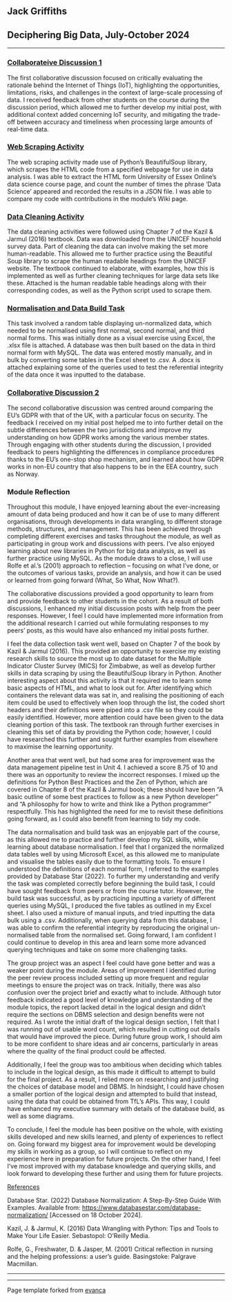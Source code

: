 ## Jack Griffiths     
## Deciphering Big Data, July-October 2024

---

### [Collaborateive Discussion 1](Discussion-Summary-1.pdf)
The first collaborative discussion focused on critically evaluating the rationale behind the Internet of Things (IoT), highlighting the opportunities, limitations, risks, and challenges in the context of large-scale processing of data. I received feedback from other students on the course during the discussion period, which allowed me to further develop my initial post, with additional context added concerning IoT security, and mitigating the trade-off between accuracy and timeliness when processing large amounts of real-time data.

### [Web Scraping Activity](Web-Scraping.md)
The web scraping activity made use of Python’s BeautifulSoup library, which scrapes the HTML code from a specified webpage for use in data analysis. I was able to extract the HTML form University of Essex Online’s data science course page, and count the number of times the phrase ‘Data Science’ appeared and recorded the results in a JSON file. I was able to compare my code with contributions in the module’s Wiki page.

### [Data Cleaning Activity](Data-Cleaning.md)
The data cleaning activities were followed using Chapter 7 of the Kazil & Jarmul (2016) textbook. Data was downloaded from the UNICEF household survey data. Part of cleaning the data can involve making the set more human-readable. This allowed me to further practice using the Beautiful Soup library to scrape the human readable headings from the UNICEF website. The textbook continued to elaborate, with examples, how this is implemented as well as further cleaning techniques for large data sets like these. Attached is the human readable table headings along with their corresponding codes, as well as the Python script used to scrape them.

### [Normalisation and Data Build Task](Normalisation-and-Build.md)
This task involved a random table displaying un-normalized data, which needed to be normalised using first normal, second normal, and third normal forms. This was initially done as a visual exercise using Excel, the .xlsx file is attached. A database was then built based on the data in third normal form with MySQL. The data was entered mostly manually, and in bulk by converting some tables in the Excel sheet to .csv. A .docx is attached explaining some of the queries used to test the referential integrity of the data once it was inputted to the database.

### [Collaborative Discussion 2](Discussion-Summary-2.pdf) 
The second collaborative discussion was centred around comparing the EU’s GDPR with that of the UK, with a particular focus on security. The feedback I received on my initial post helped me to into further detail on the subtle differences between the two jurisdictions and improve my understanding on how GDPR works among the various member states. Through engaging with other students during the discussion, I provided feedback to peers highlighting the differences in compliance procedures thanks to the EU’s one-stop shop mechanism, and learned about how GDPR works in non-EU country that also happens to be in the EEA country, such as Norway.

### Module Reflection
Throughout this module, I have enjoyed learning about the ever-increasing amount of data being produced and how it can be of use to many different organisations, through developments in data wrangling, to different storage methods, structures, and management. This has been achieved through completing different exercises and tasks throughout the module, as well as participating in group work and discussions with peers. I’ve also enjoyed learning about new libraries in Python for big data analysis, as well as further practice using MySQL. As the module draws to a close, I will use Rolfe et al.’s (2001) approach to reflection – focusing on what I’ve done, or the outcomes of various tasks, provide an analysis, and how it can be used or learned from going forward (What, So What, Now What?).

The collaborative discussions provided a good opportunity to learn from and provide feedback to other students in the cohort. As a result of both discussions, I enhanced my initial discussion posts with help from the peer responses. However, I feel I could have implemented more information from the additional research I carried out while formulating responses to my peers’ posts, as this would have also enhanced my initial posts further.

I feel the data collection task went well, based on Chapter 7 of the book by Kazil & Jarmul (2016). This provided an opportunity to exercise my existing research skills to source the most up to date dataset for the Multiple Indicator Cluster Survey (MICS) for Zimbabwe, as well as develop further skills in data scraping by using the BeautifulSoup library in Python. Another interesting aspect about this activity is that it required me to learn some basic aspects of HTML, and what to look out for. After identifying which containers the relevant data was sat in, and realising the positioning of each item could be used to effectively when loop through the list, the coded short headers and their definitions were piped into a .csv file so they could be easily identified. However, more attention could have been given to the data cleaning portion of this task. The textbook ran through further exercises in cleaning this set of data by providing the Python code; however, I could have researched this further and sought further examples from elsewhere to maximise the learning opportunity.

Another area that went well, but had some area for improvement was the data management pipeline test in Unit 4. I achieved a score 8.75 of 10 and there was an opportunity to review the incorrect responses. I mixed up the definitions for Python Best Practices and the Zen of Python, which are covered in Chapter 8 of the Kazil & Jarmul book; these should have been “A basic outline of some best practices to follow as a new Python developer” and “A philosophy for how to write and think like a Python programmer” respectfully. This has highlighted the need for me to revisit these definitions going forward, as I could also benefit from learning to tidy my code.

The data normalisation and build task was an enjoyable part of the course, as this allowed me to practice and further develop my SQL skills, while learning about database normalisation. I feel that I organized the normalized data tables well by using Microsoft Excel, as this allowed me to manipulate and visualise the tables easily due to the formatting tools. To ensure I understood the definitions of each normal form, I referred to the examples provided by Database Star (2022). To further my understanding and verify the task was completed correctly before beginning the build task, I could have sought feedback from peers or from the course tutor. However, the build task was successful, as by practicing inputting a variety of different queries using MySQL, I produced the five tables as outlined in my Excel sheet. I also used a mixture of manual inputs, and tried inputting the data bulk using a .csv. Additionally, when querying data from this database, I was able to confirm the referential integrity by reproducing the original un-normalised table from the normalised set. Going forward, I am confident I could continue to develop in this area and learn some more advanced querying techniques and take on some more challenging tasks.

The group project was an aspect I feel could have gone better and was a weaker point during the module. Areas of improvement I identified during the peer review process included setting up more frequent and regular meetings to ensure the project was on track. Initially, there was also confusion over the project brief and exactly what to include. Although tutor feedback indicated a good level of knowledge and understanding of the module topics, the report lacked detail in the logical design and didn’t require the sections on DBMS selection and design benefits were not required. As I wrote the initial draft of the logical design section, I felt that I was running out of usable word count, which resulted in cutting out details that would have improved the piece. During future group work, I should aim to be more confident to share ideas and air concerns, particularly in areas where the quality of the final product could be affected.

Additionally, I feel the group was too ambitious when deciding which tables to include in the logical design, as this made it difficult to attempt to build for the final project. As a result, I relied more on researching and justifying the choices of database model and DBMS. In hindsight, I could have chosen a smaller portion of the logical design and attempted to build that instead, using the data that could be obtained from TfL’s APIs. This way, I could have enhanced my executive summary with details of the database build, as well as some diagrams.

To conclude, I feel the module has been positive on the whole, with existing skills developed and new skills learned, and plenty of experiences to reflect on. Going forward my biggest area for improvement would be developing my skills in working as a group, so I will continue to reflect on my experience here in preparation for future projects. On the other hand, I feel I’ve most improved with my database knowledge and querying skills, and look forward to developing these further and using them for future projects.


<u>References</u>

Database Star. (2022) Database Normalization: A Step-By-Step Guide With Examples. Available from: https://www.databasestar.com/database-normalization/ [Accessed on 18 October 2024].

Kazil, J. & Jarmul, K. (2016) Data Wrangling with Python: Tips and Tools to Make Your Life Easier. Sebastopol: O’Reilly Media.

Rolfe, G., Freshwater, D. & Jasper, M. (2001) Critical reflection in nursing and the helping professions: a user’s guide. Basingstoke: Palgrave Macmillan.

---

---

Page template forked from [evanca](https://github.com/evanca/quick-portfolio)
